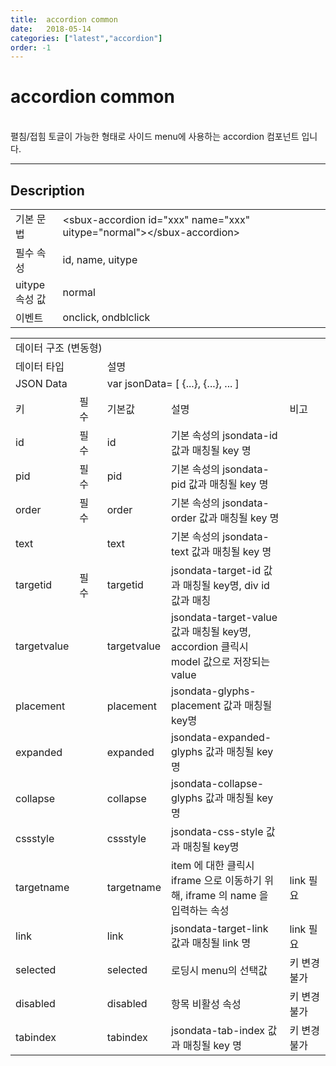 ```yaml
---
title:  accordion common
date:   2018-05-14
categories: ["latest","accordion"]
order: -1
---
```


accordion common
===

<br>
펼침/접힘 토글이 가능한 형태로 사이드 menu에 사용하는 accordion 컴포넌트 입니다.

---

## Description

<table style="width:100%">
    <colgroup>
        <col width="15%"/>
        <col width="35%"/>
        <col width="15%"/>
        <col width="35%"/>
    </colgroup>
    <tr>
        <td class="tdTitle">기본 문법</td>
        <td colspan="3">&lt;sbux-accordion id="xxx" name="xxx" uitype="normal"&gt;&lt;/sbux-accordion&gt;</td>
    </tr>
    <tr>
        <td class="tdTitle">필수 속성</td>
        <td colspan="3">id, name, uitype</td>
    </tr>
    <tr>
        <td class="tdTitle">uitype 속성 값</td>
        <td colspan="3">normal</td>
    </tr>
    <tr>
        <td class="tdTitle">이벤트</td>
        <td colspan="3">onclick, ondblclick</td>
    </tr>
</table>

<table style="width:100%">
    <colgroup>
        <col width="15%"/>
        <col width="10%"/>
        <col width="15%"/>
        <col width="45%"/>
        <col width="15%"/>
    </colgroup>
    <tr>
        <td class="tdTitle tdBg tdCenter" colspan="5">데이터 구조 (변동형)</td>
    </tr>
    <tr>
        <td class="tdTitle tdBg tdCenter" colspan="2">데이터 타입</td>
        <td class="tdTitle tdBg tdCenter" colspan="3">설명</td>
    </tr>
    <tr>
        <td class="tdCenter" colspan="2">JSON Data</td>
        <td class="tdCenter" colspan="3">var jsonData= [ {...}, {...}, ... ]</td>
    </tr>
    <tr>
        <td class="tdTitle tdBg tdCenter">키</td>
        <td class="tdTitle tdBg tdCenter">필수</td>
        <td class="tdTitle tdBg tdCenter">기본값</td>
        <td class="tdTitle tdBg tdCenter">설명</td>
        <td class="tdTitle tdBg tdCenter">비고</td>
    </tr>
    <tr>
        <td>id</td>
        <td class="tdCenter">필수</td>
        <td>id</td>
        <td>기본 속성의 jsondata-id 값과 매칭될 key 명</td>
        <td class="tdCenter"></td>
    </tr>
    <tr>
        <td>pid</td>
        <td class="tdCenter">필수</td>
        <td>pid</td>
        <td>기본 속성의 jsondata-pid 값과 매칭될 key 명</td>
        <td class="tdCenter"></td>
    </tr>
    <tr>
        <td>order</td>
        <td class="tdCenter">필수</td>
        <td>order</td>
        <td>기본 속성의 jsondata-order 값과 매칭될 key 명</td>
        <td class="tdCenter"></td>
    </tr>
    <tr>
        <td>text</td>
        <td class="tdCenter"></td>
        <td>text</td>
        <td>기본 속성의 jsondata-text 값과 매칭될 key 명</td>
        <td class="tdCenter"></td>
    </tr>
    <tr>
        <td>targetid</td>
        <td class="tdCenter">필수</td>
        <td>targetid</td>
        <td>jsondata-target-id 값과 매칭될 key명, div id 값과 매칭</td>
        <td class="tdCenter"></td>
    </tr>
    <tr>
        <td>targetvalue</td>
        <td class="tdCenter"></td>
        <td>targetvalue</td>
        <td>jsondata-target-value 값과 매칭될 key명, accordion 클릭시  model 값으로 저장되는 value</td>
        <td class="tdCenter"></td>
    </tr>
    <tr>
        <td>placement</td>
        <td class="tdCenter"></td>
        <td>placement</td>
        <td>jsondata-glyphs-placement 값과 매칭될 key명</td>
        <td class="tdCenter"></td>
    </tr>
    <tr>
        <td>expanded</td>
        <td class="tdCenter"></td>
        <td>expanded</td>
        <td>jsondata-expanded-glyphs 값과 매칭될 key명</td>
        <td class="tdCenter"></td>
    </tr>
    <tr>
        <td>collapse</td>
        <td class="tdCenter"></td>
        <td>collapse</td>
        <td>jsondata-collapse-glyphs 값과 매칭될 key명</td>
        <td class="tdCenter"></td>
    </tr>
    <tr>
        <td>cssstyle</td>
        <td class="tdCenter"></td>
        <td>cssstyle</td>
        <td>jsondata-css-style 값과 매칭될 key명</td>
        <td class="tdCenter"></td>
    </tr>
    <tr>
        <td>targetname</td>
        <td class="tdCenter"></td>
        <td>targetname</td>
        <td>item 에 대한 클릭시 iframe 으로 이동하기 위해, iframe 의 name 을 입력하는 속성</td>
        <td class="tdCenter">link 필요</td>
    </tr>
    <tr>
        <td>link</td>
        <td class="tdCenter"></td>
        <td>link</td>
        <td>jsondata-target-link 값과 매칭될 link 명</td>
        <td class="tdCenter">link 필요</td>
    </tr>
    <tr>
        <td>selected</td>
        <td class="tdCenter"></td>
        <td>selected</td>
        <td>로딩시 menu의 선택값</td>
        <td class="tdCenter">키 변경 불가</td>
    </tr>
    <tr>
        <td>disabled</td>
        <td class="tdCenter"></td>
        <td>disabled</td>
        <td>항목 비활성 속성</td>
        <td class="tdCenter">키 변경 불가</td>
    </tr>
    <tr>
        <td>tabindex</td>
        <td class="tdCenter"></td>
        <td>tabindex</td>
        <td>jsondata-tab-index 값과 매칭될 key 명</td>
        <td class="tdCenter">키 변경 불가</td>
    </tr>
</table>